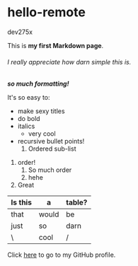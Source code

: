 # hello-remote
dev275x

This is **my first Markdown page**.

###### I really appreciate how *darn simple* this is.

**_so much formatting!_**

It's so easy to:
* make sexy titles
* do bold
* italics
  * very cool
* recursive bullet points!
  1. Ordered sub-list
  
1. order!
   1. So much order
   2. hehe
2. Great

Is this | a  | table?
--- | --- | ---
that | would | be
just | so | darn
\ | cool | /

Click [here](https://github.com/remyoudemans) to go to my GitHub profile.
